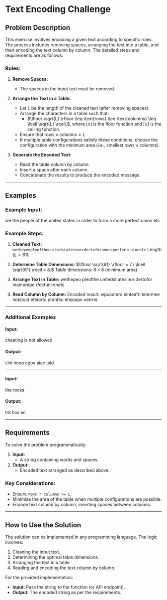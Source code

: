 # Text Encoding Challenge

## Problem Description

This exercise involves encoding a given text according to specific rules. The process includes removing spaces, arranging the text into a table, and then encoding the text column by column. The detailed steps and requirements are as follows:

### Rules:

1. **Remove Spaces:**

   - The spaces in the input text must be removed.

2. **Arrange the Text in a Table:**

   - Let $L$ be the length of the cleaned text (after removing spaces).
   - Arrange the characters in a table such that:
     - $\lfloor \sqrt{L} \rfloor \leq \text{rows} \leq \text{columns} \leq \lceil \sqrt{L} \rceil,$, where $\lfloor x \rfloor$ is the floor function and $\lceil x \rceil$ is the ceiling function.
   - Ensure that $\text{rows} \times \text{columns} \geq L$
   - If multiple table configurations satisfy these conditions, choose the configuration with the minimum area (i.e., smallest $\text{rows} \times \text{columns}$).

3. **Generate the Encoded Text:**
   - Read the table column by column.
   - Insert a space after each column.
   - Concatenate the results to produce the encoded message.

---

## Examples

### Example Input:

we the people of the united states in order to form a more perfect union etc

### Example Steps:

1. **Cleaned Text:** `wethepeopleoftheunitedstatesinordertoforamoreperfectunionetc` Length ($L = 61$).

2. **Determine Table Dimensions:**
   $\lfloor \sqrt{61} \rfloor = 7,\ \lceil \sqrt{61} \rceil = 8.$
   Table dimensions: $8 \times 8$ (minimum area).

3. **Arrange Text in Table:**
   wethepeo pleofthe unitedst atesinor dertofor mamorepe rfectuni onetc

4. **Read Column by Column:**
   Encoded result:
   wpuadmro elnteafn teiermee hotstoct efeiortc ptdnfeu ehsoopn oetrrei

---

### Additional Examples

#### Input:

cheating is not allowed

#### Output:

cinl hnoo egtw aiae tsld

---

#### Input:

the rocks

#### Output:

trk hos ec

---

## Requirements

To solve the problem programmatically:

1. **Input:**
   - A string containing words and spaces.
2. **Output:**
   - Encoded text arranged as described above.

### Key Considerations:

- Ensure `rows * columns >= L`.
- Minimize the area of the table when multiple configurations are possible.
- Encode text column by column, inserting spaces between columns.

---

## How to Use the Solution

The solution can be implemented in any programming language. The logic involves:

1. Cleaning the input text.
2. Determining the optimal table dimensions.
3. Arranging the text in a table.
4. Reading and encoding the text column by column.

For the provided implementation:

- **Input**: Pass the string to the function (or API endpoint).
- **Output**: The encoded string as per the requirements.
